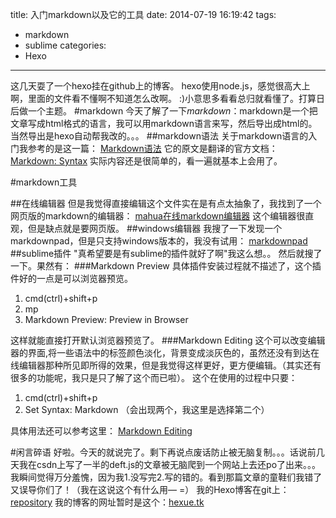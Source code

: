 title: 入门markdown以及它的工具
date: 2014-07-19 16:19:42
tags:
- markdown
- sublime
categories:
- Hexo
---
这几天耍了一个hexo挂在github上的博客。
hexo使用node.js，感觉很高大上啊，里面的文件看不懂啊不知道怎么改啊。
:)小意思多看看总归就看懂了。打算日后做一个主题。
#markdown
今天了解了一下*markdown*：markdown是一个把文章写成html格式的语言，我可以用markdown语言来写，然后导出成html的。当然导出是hexo自动帮我改的。。。
##markdown语法
关于markdown语言的入门我参考的是这一篇：
[Markdown语法](http://www.ituring.com.cn/article/775)
它的原文是翻译的官方文档：
[Markdown: Syntax](http://daringfireball.net/projects/markdown/syntax)
实际内容还是很简单的，看一遍就基本上会用了。

#markdown工具
<!-- more --> 
##在线编辑器
但是我觉得直接编辑这个文件实在是有点太抽象了，我找到了一个网页版的markdown的编辑器：
[mahua在线markdown编辑器](http://mahua.jser.me/)
这个编辑器很直观，但是缺点就是要网页版。
##windows编辑器
我搜了一下发现一个markdownpad，但是只支持windows版本的，我没有试用：
[markdownpad](http://www.markdownpad.com/)
##sublime插件
"真希望要是有sublime的插件就好了啊"我这么想。。
然后就搜了一下。果然有：
###Markdown Preview
具体插件安装过程就不描述了，这个插件好的一点是可以浏览器预览。

1. cmd(ctrl)+shift+p
2. mp
3. Markdown Preview: Preview in Browser

这样就能直接打开默认浏览器预览了。
###Markdown Editing
这个可以改变编辑器的界面,将一些语法中的标签颜色淡化，背景变成淡灰色的，虽然还没有到达在线编辑器那种所见即所得的效果，但是我觉得这样更好，更方便编辑。（其实还有很多的功能呢，我只是只了解了这个而已啦）。
这个在使用的过程中只要：

1. cmd(ctrl)+shift+p
2. Set Syntax: Markdown （会出现两个，我这里是选择第二个）

具体用法还可以参考这里：
[Markdown Editing](https://sublime.wbond.net/packages/MarkdownEditing)

#闲言碎语
好啦。今天的就说完了。剩下再说点废话防止被无脑复制。。。话说前几天我在csdn上写了一半的deft.js的文章被无脑爬到一个网站上去还po了出来。。。我瞬间觉得万分羞愧，因为我1.没写完2.写的错的。看到那篇文章的童鞋们我错了又误导你们了！（我在这说这个有什么用— =）
我的Hexo博客在git上：[repository](https://github.com/pinkdoremi/xuehe)
我的博客的网址暂时是这个：[hexue.tk](http://hexue.tk)

